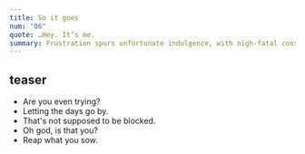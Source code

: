 ```yaml
---
title: So it goes
num: "06"
quote: …Hey. It’s me.
summary: Frustration spurs unfortunate indulgence, with nigh-fatal consequences. <span class='spoiler'>As Joce is drowned by memory, an impatient Kay Lin finds her own discretion wanting.</span>
---
```

## teaser
- Are you even trying?
- Letting the days go by.
- <span class="spoiler">That's not supposed to be blocked.</span>
- <span class="spoiler">Oh god, is that you?</span>
- Reap what you sow. <!--K-O x2 combo-->